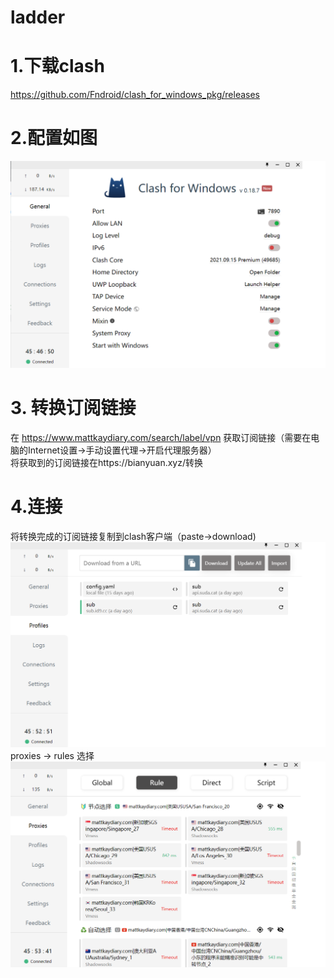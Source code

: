 # ladder
# 1.下载clash
https://github.com/Fndroid/clash_for_windows_pkg/releases
# 2.配置如图  
![image1](https://github.com/Delta9799074/ladder/blob/main/pic1.png)

# 3. 转换订阅链接
在 https://www.mattkaydiary.com/search/label/vpn 获取订阅链接（需要在电脑的Internet设置->手动设置代理->开启代理服务器）  
将获取到的订阅链接在https://bianyuan.xyz/转换
# 4.连接
将转换完成的订阅链接复制到clash客户端（paste->download)
![image2](https://github.com/Delta9799074/ladder/blob/main/pic2.png)
proxies -> rules 选择
![image3](https://github.com/Delta9799074/ladder/blob/main/pic3.png)

